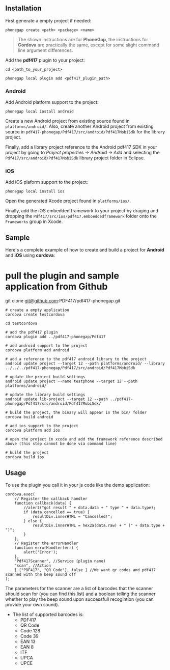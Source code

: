 ## Installation

First generate a empty project if needed:

    phonegap create <path> <package> <name>
    
> The shown instructions are for **PhoneGap**, the instructions for **Cordova** are practically the same, except for some slight command line argument differences.

Add the **pdf417** plugin to your project:

	cd <path_to_your_project>
	
    phonegap local plugin add <pdf417_plugin_path>

### Android

Add Android platform support to the project:

    phonegap local install android
    
Create a new Android project from existing source found in `platforms/android/`. Also, create another Android project from existing source in `pdf417-phonegap/Pdf417/src/android/Pdf417MobiSdk` for the library project.

Finally, add a library project reference to the Android pdf417 SDK in your project by going to *Project properties -> Android -> Add* and selecting the `Pdf417/src/android/Pdf417MobiSdk` library project folder in Eclipse.

### iOS

Add iOS plaform support to the project:

    phonegap local install ios
    
Open the generated Xcode project found in `platforms/ios/`.

Finally, add the iOS embedded framework to your project by draging and dropping the `Pdf417/src/ios/pdf417.emboeddedframework` folder onto the `Frameworks` group in Xcode.

## Sample

Here's a complete example of how to create and build a project for **Android** and **iOS** using **cordova**:

# pull the plugin and sample application from Github
git clone git@github.com:PDF417/pdf417-phonegap.git

```` Shell
# create a empty application
cordova create testcordova

cd testcordova

# add the pdf417 plugin
cordova plugin add ../pdf417-phonegap/Pdf417

# add android support to the project
cordova platform add android

# add a reference to the pdf417 android library to the project
android update project --target 12 --path platforms/android/ --library ../../../pdf417-phonegap/Pdf417/src/android/Pdf417MobiSdk

# update the project build settings
android update project --name testphone --target 12 --path platforms/android/

# update the library build settings
android update lib-project --target 12 --path ../pdf417-phonegap/Pdf417/src/android/Pdf417MobiSdk/

# build the project, the binary will appear in the bin/ folder
cordova build android

# add ios support to the project
cordova platform add ios
	
# open the project in xcode and add the framework reference described above (this step cannot be done via command line)

# build the project
cordova build ios
````

## Usage

To use the plugin you call it in your js code like the demo application:

	cordova.exec(
		// Register the callback handler
		function callback(data) {
			//alert("got result " + data.data + " type " + data.type);
			if (data.cancelled == true) {
				resultDiv.innerHTML = "Cancelled!";
			} else {
				resultDiv.innerHTML = hex2a(data.raw) + " (" + data.type + ")";
			}
		},
		// Register the errorHandler
		function errorHandler(err) {
			alert('Error');
		},
		"Pdf417Scanner", //Service (plugin name) 
		"scan", //Action
		[ ["PDF417", "QR Code"], false ] //We want qr codes and pdf417 scanned with the beep sound off
	);

The parameters for the scanner are a list of barcodes that the scanner should scan for (you can find this list) and a boolean telling the scanner whether to play the beep sound upon successfull recogintion (you can provide your own sound).

+ The list of supported barcodes is:
    + PDF417
    + QR Code
    + Code 128
    + Code 39
    + EAN 13
    + EAN 8
    + ITF
    + UPCA
    + UPCE
